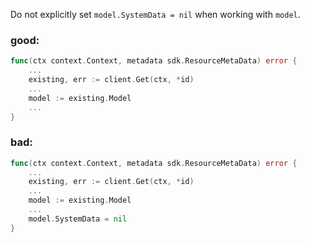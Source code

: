 Do not explicitly set `model.SystemData = nil` when working with `model`.

### good:
```go
func(ctx context.Context, metadata sdk.ResourceMetaData) error {
	...
	existing, err := client.Get(ctx, *id)
	...
	model := existing.Model
	...
}
```

### bad:
```go
func(ctx context.Context, metadata sdk.ResourceMetaData) error {
	...
	existing, err := client.Get(ctx, *id)
	...
	model := existing.Model
	...
	model.SystemData = nil
}
```
